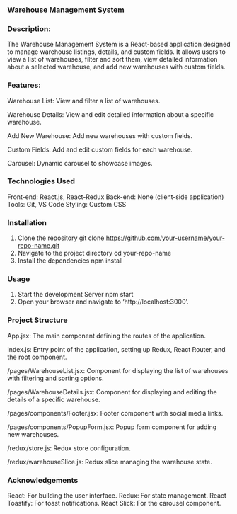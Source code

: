 ### Warehouse Management System

### Description:
The Warehouse Management System is a React-based application designed to manage warehouse listings, details, and custom fields. It allows users to view a list of warehouses, filter and sort them, view detailed information about a selected warehouse, and add new warehouses with custom fields.

### Features:
Warehouse List: View and filter a list of warehouses.

Warehouse Details: View and edit detailed information about a specific warehouse.

Add New Warehouse: Add new warehouses with custom fields.

Custom Fields: Add and edit custom fields for each warehouse.

Carousel: Dynamic carousel to showcase images.

### Technologies Used
Front-end: React.js, React-Redux
Back-end: None (client-side application)
Tools: Git, VS Code
Styling: Custom CSS


### Installation
1.	Clone the repository
git clone https://github.com/your-username/your-repo-name.git
2.	Navigate to the project directory
cd your-repo-name
3.	Install the dependencies
npm install

### Usage
1.	Start the development Server
npm start
2.	Open your browser and navigate to ‘http://localhost:3000’.

### Project Structure
App.jsx: The main component defining the routes of the application.

index.js: Entry point of the application, setting up Redux, React Router, and the root component.

/pages/WarehouseList.jsx: Component for displaying the list of warehouses with filtering and sorting options.

/pages/WarehouseDetails.jsx: Component for displaying and editing the details of a specific warehouse.

/pages/components/Footer.jsx: Footer component with social media links.

/pages/components/PopupForm.jsx: Popup form component for adding new warehouses.

/redux/store.js: Redux store configuration.

/redux/warehouseSlice.js: Redux slice managing the warehouse state.

### Acknowledgements
React: For building the user interface.
Redux: For state management.
React Toastify: For toast notifications.
React Slick: For the carousel component.